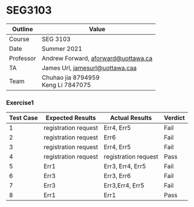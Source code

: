 # SEG3103

| Outline | Value |
| --- | --- |
| Course | SEG 3103 |
| Date | Summer 2021 |
| Professor | Andrew Forward, aforward@uottawa.ca |
| TA | James Url, jamesurl@uottawa.caa |
| Team | Chuhao jia 8794959<br>Keng Li 7847075 |

### Exercise1
| Test Case | Expected Results | Actual Results | Verdict |
| --- | --- | --- | --- |
| 1 | registration request  | Err4, Err5 | Fail |
| 2 | registration request  | Err6 | Fail |
| 3 | registration request  | Err4, Err5 | Fail |
| 4 | registration request  | registration request | Pass |
| 5 | Err1 | Err3, Err4, Err5 | Fail |
| 6 | Err3 | Err3, Err6 | Fail |
| 7 | Err3 | Err3,Err4, Err5 | Fail |
| 8 | Err1 | Err1 | Pass |


